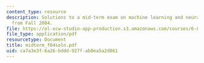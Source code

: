 ```yaml
---
content_type: resource
description: Solutions to a mid-term exam on machine learning and neural networks
  from Fall 2004.
file: https://ol-ocw-studio-app-production.s3.amazonaws.com/courses/6-867-machine-learning-fall-2006/ca7a3e3f6a26bddd927fab0ea5a2d861_midterm_f04soln.pdf
file_type: application/pdf
resourcetype: Document
title: midterm_f04soln.pdf
uid: ca7a3e3f-6a26-bddd-927f-ab0ea5a2d861
---
```

